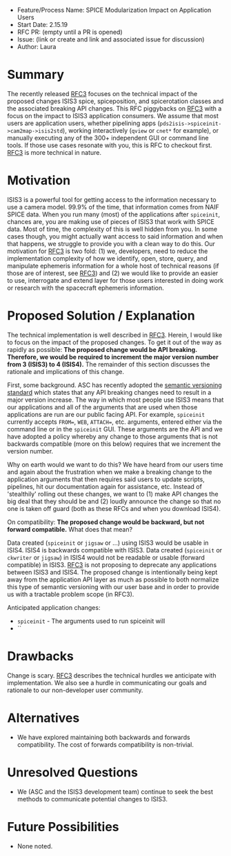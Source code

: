 - Feature/Process Name: SPICE Modularization Impact on Application Users
- Start Date: 2.15.19
- RFC PR: (empty until a PR is opened)
- Issue: (link or create and link and associated issue for discussion)
- Author: Laura

<!-- This is a comment block that is not visible. We provide some instructions in here. When submitting an RFC please copy this template into a new wiki page titled RFC#:Title, where the number is the next incrementing number. If you would like to submit an RFC, but are unable to edit the wiki, please open an issue and we will assist you in getting your RFC posted. Please fill in, to the largest extent possible, the template below describing your RFC. After that, be active on the associated issue and we can move the RFC through the process.-->

# Summary
The recently released [RFC3](https://github.com/USGS-Astrogeology/ISIS3/wiki/RFC-3:-Spice-Modularization) focuses on the technical impact of the proposed changes ISIS3 spice, spiceposition, and spicerotation classes and the associated breaking API changes. This RFC piggybacks on [RFC3](https://github.com/USGS-Astrogeology/ISIS3/wiki/RFC-3:-Spice-Modularization) with a focus on the impact to ISIS3 application consumers. We assume that most users are application users, whether pipelining apps (`pds2isis->spiceinit->cam2map->isis2std`), working interactively (`qview` or `cnet*` for example), or manually executing any of the 300+ independent GUI or command line tools. If those use cases resonate with you, this is RFC to checkout first. [RFC3](https://github.com/USGS-Astrogeology/ISIS3/wiki/RFC-3:-Spice-Modularization) is more technical in nature.

# Motivation
ISIS3 is a powerful tool for getting access to the information necessary to use a camera model. 99.9% of the time, that information comes from NAIF SPICE data. When you run many (most) of the applications after `spiceinit`, chances are, you are making use of pieces of ISIS3 that work with SPICE data. Most of time, the complexity of this  is well hidden from you. In some cases though, you might actually want access to said information and when that happens, we struggle to provide you with a clean way to do this. Our motivation for [RFC3](https://github.com/USGS-Astrogeology/ISIS3/wiki/RFC-3:-Spice-Modularization) is two fold: (1) we, developers, need to reduce the implementation complexity of how we identify, open, store, query, and manipulate ephemeris information for a whole host of technical reasons (if those are of interest, see [RFC3](https://github.com/USGS-Astrogeology/ISIS3/wiki/RFC-3:-Spice-Modularization)) and (2) we would like to provide an easier to use, interrogate and extend layer for those users interested in doing work or research with the spacecraft ephemeris information. 

# Proposed Solution / Explanation
The technical implementation is well described in [RFC3](https://github.com/USGS-Astrogeology/ISIS3/wiki/RFC-3:-Spice-Modularization). Herein, I would like to focus on the impact of the proposed changes. To get it out of the way as rapidly as possible: **The proposed change would be API breaking. Therefore, we would be required to increment the major version number from 3 (ISIS3) to 4 (ISIS4).** The remainder of this section discusses the rationale and implications of this change.

First, some background. ASC has recently adopted the [semantic versioning standard](https://semver.org) which states that any API breaking changes need to result in a major version increase. The way in which most people use ISIS3 means that our applications and all of the arguments that are used when those applications are run are our public facing API. For example, `spiceinit` currently accepts `FROM=`, `WEB`, `ATTACH=`, etc. arguments, entered either via the command line or in the `spiceinit` GUI. These arguments are the API and we have adopted a policy whereby any change to those arguments that is not backwards compatible (more on this below) requires that we increment the version number.

Why on earth would we want to do this? We have heard from our users time and again about the frustration when we make a breaking change to the application arguments that then requires said users to update scripts, pipelines, hit our documentation again for assistance, etc. Instead of 'stealthily' rolling out these changes, we want to (1) make API changes the big deal that they should be and (2) loudly announce the change so that no one is taken off guard (both as these RFCs and when you download ISIS4).

On compatibility: **The proposed change would be backward, but not forward compatible.** What does that mean? 

Data created (`spiceinit` or `jigsaw` or ...) using ISIS3 would be usable in ISIS4. ISIS4 is backwards compatible with ISIS3. Data created (`spiceinit` or `ckwriter` or `jigsaw`) in ISIS4 would not be readable or usable (forward compatible) in ISIS3. [RFC3](https://github.com/USGS-Astrogeology/ISIS3/wiki/RFC-3:-Spice-Modularization) is not proposing to deprecate any applications between ISIS3 and ISIS4. The proposed change is intentionally being kept away from the application API layer as much as possible to both normalize this type of semantic versioning with our user base and in order to provide us with a tractable problem scope (in RFC3).

Anticipated application changes:
  - `spiceinit` - The arguments used to run spiceinit will
  - ``

# Drawbacks
Change is scary. [RFC3](https://github.com/USGS-Astrogeology/ISIS3/wiki/RFC-3:-Spice-Modularization) describes the technical hurdles we anticipate with implementation. We also see a hurdle in communicating our goals and rationale to our non-developer user community. 

# Alternatives
  - We have explored maintaining both backwards and forwards compatibility. The cost of forwards compatibility is non-trivial.

# Unresolved Questions
  - We (ASC and the ISIS3 development team) continue to seek the best methods to communicate potential changes to ISIS3.

# Future Possibilities
  - None noted.